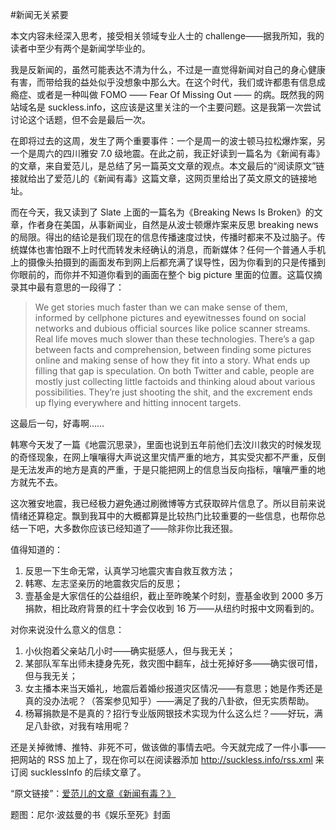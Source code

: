 #新闻无关紧要

<!-- description: 对个人来说，新闻为什么无关紧要？ -->
<!-- date: 2013-04-21 -->

本文内容未经深入思考，接受相关领域专业人士的 challenge——据我所知，我的读者中至少有两个是新闻学毕业的。

我是反新闻的，虽然可能表达不清为什么，不过是一直觉得新闻对自己的身心健康有害，而带给我的益处似乎没想象中那么大。在这个时代，我们或许都患有信息成瘾症、或者是一种叫做 FOMO —— Fear Of Missing Out —— 的病。既然我的网站域名是 suckless.info，这应该是这里关注的一个主要问题。这是我第一次尝试讨论这个话题，但不会是最后一次。

在即将过去的这周，发生了两个重要事件：一个是周一的波士顿马拉松爆炸案，另一个是周六的四川雅安 7.0 级地震。在此之前，我正好读到一篇名为《新闻有毒》的文章，来自爱范儿，是总结了另一篇英文文章的观点。本文最后的“阅读原文”链接就给出了爱范儿的《新闻有毒》这篇文章，这网页里给出了英文原文的链接地址。

而在今天，我又读到了 Slate 上面的一篇名为《Breaking News Is Broken》的文章，作者身在美国，从事新闻业，自然是从波士顿爆炸案来反思 breaking news 的局限。得出的结论是我们现在的信息传播速度过快，传播时都来不及过脑子。传统媒体也害怕跟不上时代而转发未经确认的消息，而新媒体？任何一个普通人手机上的摄像头拍摄到的画面发布到网上后都充满了误导性，因为你看到的只是传播到你眼前的，而你并不知道你看到的画面在整个 big picture 里面的位置。这篇仅摘录其中最有意思的一段得了：

> We get stories much faster than we can make sense of them, informed by cellphone pictures and eyewitnesses found on social networks and dubious official sources like police scanner streams. Real life moves much slower than these technologies. There’s a gap between facts and comprehension, between finding some pictures online and making sense of how they fit into a story. What ends up filling that gap is speculation. On both Twitter and cable, people are mostly just collecting little factoids and thinking aloud about various possibilities. They’re just shooting the shit, and the excrement ends up flying everywhere and hitting innocent targets.

这最后一句，好毒啊……

韩寒今天发了一篇《地震沉思录》，里面也说到五年前他们去汶川救灾的时候发现的奇怪现象，在网上嚷嚷得大声说这里灾情严重的地方，其实受灾都不严重，反倒是无法发声的地方是真的严重，于是只能把网上的信息当反向指标，嚷嚷严重的地方就先不去。

这次雅安地震，我已经极力避免通过刷微博等方式获取碎片信息了。所以目前来说情绪还算稳定。飘到我耳中的大概都算是比较热门比较重要的一些信息，也帮你总结一下吧，大多数你应该已经知道了——除非你比我还狠。

值得知道的：

1. 反思一下生命无常，认真学习地震灾害自救互救方法；
2. 韩寒、左志坚亲历的地震救灾后的反思；
3. 壹基金是大家信任的公益组织，截止至昨晚某个时刻，壹基金收到 2000 多万捐款，相比政府背景的红十字会仅收到 16 万——从纽约时报中文网看到的。

对你来说没什么意义的信息：

1. 小伙抱着父亲站几小时——确实挺感人，但与我无关；
2. 某部队军车出师未捷身先死，救灾图中翻车，战士死掉好多——确实很可惜，但与我无关；
3. 女主播本来当天婚礼，地震后着婚纱报道灾区情况——有意思；她是作秀还是真的没办法呢？（答案参见知乎）——满足了我的八卦欲，但无实质帮助。
4. 杨幂捐款是不是真的？招行专业版网银技术实现为什么这么烂？——好玩，满足八卦欲，对我有啥用呢？

还是关掉微博、推特、非死不可，做该做的事情去吧。今天就完成了一件小事——把网站的 RSS 加上了，现在你可以在阅读器添加 http://suckless.info/rss.xml 来订阅 sucklessInfo 的后续文章了。

“原文链接”：[爱范儿的文章《新闻有毒？》](http://www.ifanr.com/277026)

题图：尼尔·波兹曼的书《娱乐至死》封面​
